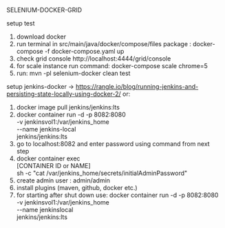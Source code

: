 SELENIUM-DOCKER-GRID

setup test

1. download docker
2. run terminal in src/main/java/docker/compose/files package : docker-compose -f docker-compose.yaml up
3. check grid console http://localhost:4444/grid/console
4. for scale instance run command: docker-compose scale chrome=5
5. run: mvn -pl selenium-docker clean test

setup jenkins-docker -> https://rangle.io/blog/running-jenkins-and-persisting-state-locally-using-docker-2/
or: 

1. docker image pull jenkins/jenkins:lts
2. docker container run -d -p 8082:8080 \
       -v jenkinsvol1:/var/jenkins_home \
       --name jenkins-local \
       jenkins/jenkins:lts
3. go to localhost:8082 and enter password using command from next step
4. docker container exec \
       [CONTAINER ID or NAME] \
       sh -c "cat /var/jenkins_home/secrets/initialAdminPassword"
5. create admin user : admin/admin       
6. install plugins (maven, github, docker etc.)   
7. for starting after shut down use:
   docker container run -d -p 8082:8080 \
    -v jenkinsvol1:/var/jenkins_home \
    --name jenkinslocal \
    jenkins/jenkins:lts  
    
    
    
    

                    



